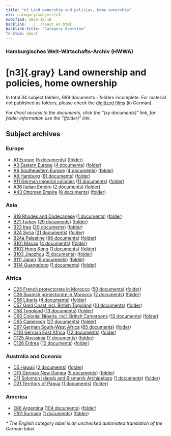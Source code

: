 ```yaml
---
title: "n3 Land ownership and policies, home ownership"
etr: category/subject/n3
modified: 2020-12-18
backlink: ../../about.en.html
backlink-title: "Category Overview"
fn-stub: about
---
```


### Hamburgisches Welt-Wirtschafts-Archiv (HWWA)
# [n3]{.gray}&#8201; Land ownership and policies, home ownership&#160; 





In total 34 subject folders, 689 documents - folders incomplete.
For material not published as folders, please check the [digitized films](/film/h1_sh) (in German).

_For direct access to the documents, click the "(xy documents)" link, for folder information use the "(folder)" link._

## Subject archives



### Europe

- [A1 Europe](../../../geo/about.en.html#A1) (<a href="https://dfg-viewer.de/show/?tx_dlf[id]=https://pm20.zbw.eu/mets/sh/1408xx/140892/1450xx/145027/public.mets.en.xml" target="_blank">5 documents</a>) ([folder](http://purl.org/pressemappe20/folder/sh/140892,145027))
- [A3 Eastern Europe](../../../geo/about.en.html#A3) (<a href="https://dfg-viewer.de/show/?tx_dlf[id]=https://pm20.zbw.eu/mets/sh/1408xx/140896/1450xx/145027/public.mets.en.xml" target="_blank">4 documents</a>) ([folder](http://purl.org/pressemappe20/folder/sh/140896,145027))
- [A6 Southeastern Europe](../../../geo/about.en.html#A6) (<a href="https://dfg-viewer.de/show/?tx_dlf[id]=https://pm20.zbw.eu/mets/sh/1409xx/140900/1450xx/145027/public.mets.en.xml" target="_blank">4 documents</a>) ([folder](http://purl.org/pressemappe20/folder/sh/140900,145027))
- [A9 Hamburg](../../../geo/about.en.html#A9) (<a href="https://dfg-viewer.de/show/?tx_dlf[id]=https://pm20.zbw.eu/mets/sh/1409xx/140905/1450xx/145027/public.mets.en.xml" target="_blank">81 documents</a>) ([folder](http://purl.org/pressemappe20/folder/sh/140905,145027))
- [A11 German imperial colonies](../../../geo/about.en.html#A11) (<a href="https://dfg-viewer.de/show/?tx_dlf[id]=https://pm20.zbw.eu/mets/sh/1409xx/140960/1450xx/145027/public.mets.en.xml" target="_blank">11 documents</a>) ([folder](http://purl.org/pressemappe20/folder/sh/140960,145027))
- [A36 Italian Empire](../../../geo/about.en.html#A36) (<a href="https://dfg-viewer.de/show/?tx_dlf[id]=https://pm20.zbw.eu/mets/sh/1410xx/141012/1450xx/145027/public.mets.en.xml" target="_blank">2 documents</a>) ([folder](http://purl.org/pressemappe20/folder/sh/141012,145027))
- [A43 Ottoman Empire](../../../geo/about.en.html#A43) (<a href="https://dfg-viewer.de/show/?tx_dlf[id]=https://pm20.zbw.eu/mets/sh/1410xx/141034/1450xx/145027/public.mets.en.xml" target="_blank">9 documents</a>) ([folder](http://purl.org/pressemappe20/folder/sh/141034,145027))

### Asia

- [B19 Rhodes and Dodecanese](../../../geo/about.en.html#B19) (<a href="https://dfg-viewer.de/show/?tx_dlf[id]=https://pm20.zbw.eu/mets/sh/1411xx/141106/1450xx/145027/public.mets.en.xml" target="_blank">1 documents</a>) ([folder](http://purl.org/pressemappe20/folder/sh/141106,145027))
- [B21 Turkey](../../../geo/about.en.html#B21) (<a href="https://dfg-viewer.de/show/?tx_dlf[id]=https://pm20.zbw.eu/mets/sh/1411xx/141111/1450xx/145027/public.mets.en.xml" target="_blank">29 documents</a>) ([folder](http://purl.org/pressemappe20/folder/sh/141111,145027))
- [B23 Iraq](../../../geo/about.en.html#B23) (<a href="https://dfg-viewer.de/show/?tx_dlf[id]=https://pm20.zbw.eu/mets/sh/1411xx/141113/1450xx/145027/public.mets.en.xml" target="_blank">20 documents</a>) ([folder](http://purl.org/pressemappe20/folder/sh/141113,145027))
- [B24 Syria](../../../geo/about.en.html#B24) (<a href="https://dfg-viewer.de/show/?tx_dlf[id]=https://pm20.zbw.eu/mets/sh/1411xx/141114/1450xx/145027/public.mets.en.xml" target="_blank">21 documents</a>) ([folder](http://purl.org/pressemappe20/folder/sh/141114,145027))
- [B24a Palestine](../../../geo/about.en.html#B24a) (<a href="https://dfg-viewer.de/show/?tx_dlf[id]=https://pm20.zbw.eu/mets/sh/1411xx/141115/1450xx/145027/public.mets.en.xml" target="_blank">96 documents</a>) ([folder](http://purl.org/pressemappe20/folder/sh/141115,145027))
- [B101 Macau](../../../geo/about.en.html#B101) (<a href="https://dfg-viewer.de/show/?tx_dlf[id]=https://pm20.zbw.eu/mets/sh/1412xx/141267/1450xx/145027/public.mets.en.xml" target="_blank">4 documents</a>) ([folder](http://purl.org/pressemappe20/folder/sh/141267,145027))
- [B102 Hong Kong](../../../geo/about.en.html#B102) (<a href="https://dfg-viewer.de/show/?tx_dlf[id]=https://pm20.zbw.eu/mets/sh/1412xx/141268/1450xx/145027/public.mets.en.xml" target="_blank">1 documents</a>) ([folder](http://purl.org/pressemappe20/folder/sh/141268,145027))
- [B103 Jiaozhou](../../../geo/about.en.html#B103) (<a href="https://dfg-viewer.de/show/?tx_dlf[id]=https://pm20.zbw.eu/mets/sh/1261xx/126163/1450xx/145027/public.mets.en.xml" target="_blank">5 documents</a>) ([folder](http://purl.org/pressemappe20/folder/sh/126163,145027))
- [B111 Japan](../../../geo/about.en.html#B111) (<a href="https://dfg-viewer.de/show/?tx_dlf[id]=https://pm20.zbw.eu/mets/sh/1412xx/141272/1450xx/145027/public.mets.en.xml" target="_blank">8 documents</a>) ([folder](http://purl.org/pressemappe20/folder/sh/141272,145027))
- [B114 Guangdong](../../../geo/about.en.html#B114) (<a href="https://dfg-viewer.de/show/?tx_dlf[id]=https://pm20.zbw.eu/mets/sh/1412xx/141275/1450xx/145027/public.mets.en.xml" target="_blank">1 documents</a>) ([folder](http://purl.org/pressemappe20/folder/sh/141275,145027))

### Africa

- [C25 French protectorate in Morocco](../../../geo/about.en.html#C25) (<a href="https://dfg-viewer.de/show/?tx_dlf[id]=https://pm20.zbw.eu/mets/sh/1413xx/141358/1450xx/145027/public.mets.en.xml" target="_blank">50 documents</a>) ([folder](http://purl.org/pressemappe20/folder/sh/141358,145027))
- [C26 Spanish protectorate in Morocco](../../../geo/about.en.html#C26) (<a href="https://dfg-viewer.de/show/?tx_dlf[id]=https://pm20.zbw.eu/mets/sh/1413xx/141359/1450xx/145027/public.mets.en.xml" target="_blank">2 documents</a>) ([folder](http://purl.org/pressemappe20/folder/sh/141359,145027))
- [C56 Liberia](../../../geo/about.en.html#C56) (<a href="https://dfg-viewer.de/show/?tx_dlf[id]=https://pm20.zbw.eu/mets/sh/1414xx/141405/1450xx/145027/public.mets.en.xml" target="_blank">4 documents</a>) ([folder](http://purl.org/pressemappe20/folder/sh/141405,145027))
- [C57 Gold Coast incl. British Togoland](../../../geo/about.en.html#C57) (<a href="https://dfg-viewer.de/show/?tx_dlf[id]=https://pm20.zbw.eu/mets/sh/1414xx/141406/1450xx/145027/public.mets.en.xml" target="_blank">10 documents</a>) ([folder](http://purl.org/pressemappe20/folder/sh/141406,145027))
- [C58 Togoland](../../../geo/about.en.html#C58) (<a href="https://dfg-viewer.de/show/?tx_dlf[id]=https://pm20.zbw.eu/mets/sh/1414xx/141408/1450xx/145027/public.mets.en.xml" target="_blank">13 documents</a>) ([folder](http://purl.org/pressemappe20/folder/sh/141408,145027))
- [C60 Colonial Nigeria, incl. British Cameroons](../../../geo/about.en.html#C60) (<a href="https://dfg-viewer.de/show/?tx_dlf[id]=https://pm20.zbw.eu/mets/sh/1414xx/141409/1450xx/145027/public.mets.en.xml" target="_blank">13 documents</a>) ([folder](http://purl.org/pressemappe20/folder/sh/141409,145027))
- [C65 Cameroon](../../../geo/about.en.html#C65) (<a href="https://dfg-viewer.de/show/?tx_dlf[id]=https://pm20.zbw.eu/mets/sh/1414xx/141410/1450xx/145027/public.mets.en.xml" target="_blank">27 documents</a>) ([folder](http://purl.org/pressemappe20/folder/sh/141410,145027))
- [C87 German South-West Africa](../../../geo/about.en.html#C87) (<a href="https://dfg-viewer.de/show/?tx_dlf[id]=https://pm20.zbw.eu/mets/sh/1414xx/141450/1450xx/145027/public.mets.en.xml" target="_blank">65 documents</a>) ([folder](http://purl.org/pressemappe20/folder/sh/141450,145027))
- [C110 German East Africa](../../../geo/about.en.html#C110) (<a href="https://dfg-viewer.de/show/?tx_dlf[id]=https://pm20.zbw.eu/mets/sh/1414xx/141471/1450xx/145027/public.mets.en.xml" target="_blank">72 documents</a>) ([folder](http://purl.org/pressemappe20/folder/sh/141471,145027))
- [C125 Abyssinia](../../../geo/about.en.html#C125) (<a href="https://dfg-viewer.de/show/?tx_dlf[id]=https://pm20.zbw.eu/mets/sh/1414xx/141482/1450xx/145027/public.mets.en.xml" target="_blank">7 documents</a>) ([folder](http://purl.org/pressemappe20/folder/sh/141482,145027))
- [C126 Eritrea](../../../geo/about.en.html#C126) (<a href="https://dfg-viewer.de/show/?tx_dlf[id]=https://pm20.zbw.eu/mets/sh/1414xx/141483/1450xx/145027/public.mets.en.xml" target="_blank">10 documents</a>) ([folder](http://purl.org/pressemappe20/folder/sh/141483,145027))

### Australia and Oceania

- [D5 Hawaii](../../../geo/about.en.html#D5) (<a href="https://dfg-viewer.de/show/?tx_dlf[id]=https://pm20.zbw.eu/mets/sh/1415xx/141595/1450xx/145027/public.mets.en.xml" target="_blank">2 documents</a>) ([folder](http://purl.org/pressemappe20/folder/sh/141595,145027))
- [D10 German New Guinea](../../../geo/about.en.html#D10) (<a href="https://dfg-viewer.de/show/?tx_dlf[id]=https://pm20.zbw.eu/mets/sh/1416xx/141601/1450xx/145027/public.mets.en.xml" target="_blank">5 documents</a>) ([folder](http://purl.org/pressemappe20/folder/sh/141601,145027))
- [D11 Solomon Islands and Bismarck Archipelago](../../../geo/about.en.html#D11) (<a href="https://dfg-viewer.de/show/?tx_dlf[id]=https://pm20.zbw.eu/mets/sh/1416xx/141610/1450xx/145027/public.mets.en.xml" target="_blank">1 documents</a>) ([folder](http://purl.org/pressemappe20/folder/sh/141610,145027))
- [D21 Territory of Papua](../../../geo/about.en.html#D21) (<a href="https://dfg-viewer.de/show/?tx_dlf[id]=https://pm20.zbw.eu/mets/sh/1416xx/141620/1450xx/145027/public.mets.en.xml" target="_blank">1 documents</a>) ([folder](http://purl.org/pressemappe20/folder/sh/141620,145027))

### America

- [E86 Argentina](../../../geo/about.en.html#E86) (<a href="https://dfg-viewer.de/show/?tx_dlf[id]=https://pm20.zbw.eu/mets/sh/1416xx/141692/1450xx/145027/public.mets.en.xml" target="_blank">104 documents</a>) ([folder](http://purl.org/pressemappe20/folder/sh/141692,145027))
- [E101 Surinam](../../../geo/about.en.html#E101) (<a href="https://dfg-viewer.de/show/?tx_dlf[id]=https://pm20.zbw.eu/mets/sh/1416xx/141699/1450xx/145027/public.mets.en.xml" target="_blank">1 documents</a>) ([folder](http://purl.org/pressemappe20/folder/sh/141699,145027))


_* The English category label is an unchecked automated translation of the German label._

